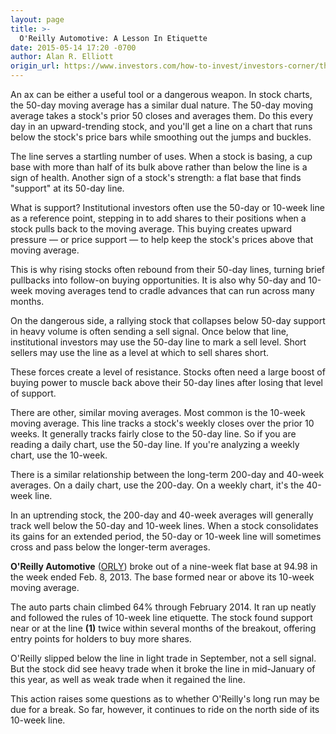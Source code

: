 ```yaml
---
layout: page
title: >-
  O'Reilly Automotive: A Lesson In Etiquette
date: 2015-05-14 17:20 -0700
author: Alan R. Elliott
origin_url: https://www.investors.com/how-to-invest/investors-corner/the-50day-line-is-a-versatile-indicator
---
```





An ax can be either a useful tool or a dangerous weapon. In stock charts, the 50-day moving average has a similar dual nature. The 50-day moving average takes a stock's prior 50 closes and averages them. Do this every day in an upward-trending stock, and you'll get a line on a chart that runs below the stock's price bars while smoothing out the jumps and buckles.

  

The line serves a startling number of uses. When a stock is basing, a cup base with more than half of its bulk above rather than below the line is a sign of health. Another sign of a stock's strength: a flat base that finds "support" at its 50-day line.

  

What is support? Institutional investors often use the 50-day or 10-week line as a reference point, stepping in to add shares to their positions when a stock pulls back to the moving average. This buying creates upward pressure — or price support — to help keep the stock's prices above that moving average.

  

This is why rising stocks often rebound from their 50-day lines, turning brief pullbacks into follow-on buying opportunities. It is also why 50-day and 10-week moving averages tend to cradle advances that can run across many months.

  

On the dangerous side, a rallying stock that collapses below 50-day support in heavy volume is often sending a sell signal. Once below that line, institutional investors may use the 50-day line to mark a sell level. Short sellers may use the line as a level at which to sell shares short.

  

These forces create a level of resistance. Stocks often need a large boost of buying power to muscle back above their 50-day lines after losing that level of support.

  

There are other, similar moving averages. Most common is the 10-week moving average. This line tracks a stock's weekly closes over the prior 10 weeks. It generally tracks fairly close to the 50-day line. So if you are reading a daily chart, use the 50-day line. If you're analyzing a weekly chart, use the 10-week.

  

There is a similar relationship between the long-term 200-day and 40-week averages. On a daily chart, use the 200-day. On a weekly chart, it's the 40-week line.

  

In an uptrending stock, the 200-day and 40-week averages will generally track well below the 50-day and 10-week lines. When a stock consolidates its gains for an extended period, the 50-day or 10-week line will sometimes cross and pass below the longer-term averages.

  

**O'Reilly Automotive** ([ORLY](https://research.investors.com/quote.aspx?symbol=ORLY)) broke out of a nine-week flat base at 94.98 in the week ended Feb. 8, 2013. The base formed near or above its 10-week moving average.

  

The auto parts chain climbed 64% through February 2014. It ran up neatly and followed the rules of 10-week line etiquette. The stock found support near or at the line **(1)** twice within several months of the breakout, offering entry points for holders to buy more shares.

  

O'Reilly slipped below the line in light trade in September, not a sell signal. But the stock did see heavy trade when it broke the line in mid-January of this year, as well as weak trade when it regained the line.

  

This action raises some questions as to whether O'Reilly's long run may be due for a break. So far, however, it continues to ride on the north side of its 10-week line.




